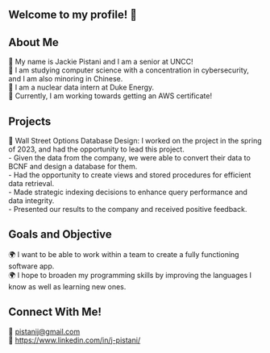 ## Welcome to my profile! 👋

## About Me
🔆 My name is Jackie Pistani and I am a senior at UNCC! <br/>
🔆 I am studying computer science with a concentration in cybersecurity, and I am also minoring in Chinese. <br/>
🔆 I am a nuclear data intern at Duke Energy. <br/>
🔆 Currently, I am working towards getting an AWS certificate!

## Projects
🌿 Wall Street Options Database Design: I worked on the project in the spring of 2023, and had the opportunity to lead this project. <br/>
    - Given the data from the company, we were able to convert their data to BCNF and design a database for them. <br/>
    - Had the opportunity to create views and stored procedures for efficient data retrieval. <br/>
    - Made strategic indexing decisions to enhance query performance and data integrity. <br/>
    - Presented our results to the company and received positive feedback. 

## Goals and Objective
🌍 I want to be able to work within a team to create a fully functioning software app. <br/>
🌍 I hope to broaden my programming skills by improving the languages I know as well as learning new ones. 

## Connect With Me!
📧 pistanij@gmail.com <br/>
🔗 https://www.linkedin.com/in/j-pistani/ 

